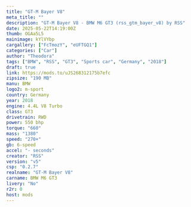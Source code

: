 ```yaml
---
title: "GT-M Bayer V8"
meta_title: ""
description: "GT-M Bayer V8 - BMW M6 GT3 (rss_gtm_bayer_v8) by RSS"
date: 2025-05-22T14:19:00Z
thumb: OGAa5L5
mainimage: kYlVYbp
cargallery: ["FcTmozY", "eUFTGQ1"]
categories: ["Car"]
author: "Theodora"
tags: ["BMW", "RSS", "GT3", "Sports car", "Germany", "2018"]
draft: true
link: https://mods.to/uJS268312175b7efc
zipsize: "190 MB"
manu: BMW
logo2: m-sport
country: Germany
year: 2018
engine: 4.4L V8 Turbo
class: GT3
drivetrain: RWD
power: 550 bhp 
torque: "660"
mass: "1380"
speed: "270+"
gb: 6-speed
accel: "- seconds"
creator: "RSS"
version: "v5"
csp: "0.2.7"
realname: "GT-M Bayer V8"
carname: BMW M6 GT3
livery: "No"
r2r: 0
host: mods
---
```

